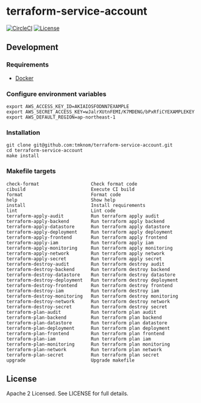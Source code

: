 # terraform-service-account

[![CircleCI](https://circleci.com/gh/tmknom/terraform-service-account.svg?style=svg)](https://circleci.com/gh/tmknom/terraform-service-account)
[![License](https://img.shields.io/github/license/tmknom/terraform-service-account.svg)](https://opensource.org/licenses/Apache-2.0)

## Development

### Requirements

- [Docker](https://www.docker.com/)

### Configure environment variables

```shell
export AWS_ACCESS_KEY_ID=AKIAIOSFODNN7EXAMPLE
export AWS_SECRET_ACCESS_KEY=wJalrXUtnFEMI/K7MDENG/bPxRfiCYEXAMPLEKEY
export AWS_DEFAULT_REGION=ap-northeast-1
```

### Installation

```shell
git clone git@github.com:tmknom/terraform-service-account.git
cd terraform-service-account
make install
```

### Makefile targets

```text
check-format                   Check format code
cibuild                        Execute CI build
format                         Format code
help                           Show help
install                        Install requirements
lint                           Lint code
terraform-apply-audit          Run terraform apply audit
terraform-apply-backend        Run terraform apply backend
terraform-apply-datastore      Run terraform apply datastore
terraform-apply-deployment     Run terraform apply deployment
terraform-apply-frontend       Run terraform apply frontend
terraform-apply-iam            Run terraform apply iam
terraform-apply-monitoring     Run terraform apply monitoring
terraform-apply-network        Run terraform apply network
terraform-apply-secret         Run terraform apply secret
terraform-destroy-audit        Run terraform destroy audit
terraform-destroy-backend      Run terraform destroy backend
terraform-destroy-datastore    Run terraform destroy datastore
terraform-destroy-deployment   Run terraform destroy deployment
terraform-destroy-frontend     Run terraform destroy frontend
terraform-destroy-iam          Run terraform destroy iam
terraform-destroy-monitoring   Run terraform destroy monitoring
terraform-destroy-network      Run terraform destroy network
terraform-destroy-secret       Run terraform destroy secret
terraform-plan-audit           Run terraform plan audit
terraform-plan-backend         Run terraform plan backend
terraform-plan-datastore       Run terraform plan datastore
terraform-plan-deployment      Run terraform plan deployment
terraform-plan-frontend        Run terraform plan frontend
terraform-plan-iam             Run terraform plan iam
terraform-plan-monitoring      Run terraform plan monitoring
terraform-plan-network         Run terraform plan network
terraform-plan-secret          Run terraform plan secret
upgrade                        Upgrade makefile
```

## License

Apache 2 Licensed. See LICENSE for full details.
